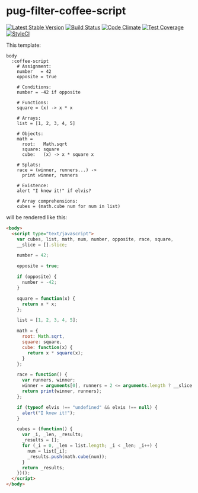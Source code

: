 # pug-filter-coffee-script

[![Latest Stable Version](https://poser.pugx.org/pug-php/pug-filter-coffee-script/v/stable.png)](https://packagist.org/packages/pug-php/pug-filter-coffee-script)
[![Build Status](https://travis-ci.org/pug-php/pug-filter-coffee-script.svg?branch=master)](https://travis-ci.org/pug-php/pug-filter-coffee-script)
[![Code Climate](https://codeclimate.com/github/pug-php/pug-filter-coffee-script/badges/gpa.svg)](https://codeclimate.com/github/pug-php/pug-filter-coffee-script)
[![Test Coverage](https://codeclimate.com/github/pug-php/pug-filter-coffee-script/badges/coverage.svg)](https://codeclimate.com/github/pug-php/pug-filter-coffee-script/coverage)
[![StyleCI](https://styleci.io/repos/61806854/shield?branch=master)](https://styleci.io/repos/61806854)

This template:
```pug
body
  :coffee-script
    # Assignment:
    number   = 42
    opposite = true

    # Conditions:
    number = -42 if opposite

    # Functions:
    square = (x) -> x * x

    # Arrays:
    list = [1, 2, 3, 4, 5]

    # Objects:
    math =
      root:   Math.sqrt
      square: square
      cube:   (x) -> x * square x

    # Splats:
    race = (winner, runners...) ->
      print winner, runners

    # Existence:
    alert "I knew it!" if elvis?

    # Array comprehensions:
    cubes = (math.cube num for num in list)
```

will be rendered like this:
```html
<body>
  <script type="text/javascript">
    var cubes, list, math, num, number, opposite, race, square,
    __slice = [].slice;

    number = 42;

    opposite = true;

    if (opposite) {
      number = -42;
    }

    square = function(x) {
      return x * x;
    };

    list = [1, 2, 3, 4, 5];

    math = {
      root: Math.sqrt,
      square: square,
      cube: function(x) {
        return x * square(x);
      }
    };

    race = function() {
      var runners, winner;
      winner = arguments[0], runners = 2 <= arguments.length ? __slice.call(arguments, 1) : [];
      return print(winner, runners);
    };

    if (typeof elvis !== "undefined" && elvis !== null) {
      alert("I knew it!");
    }

    cubes = (function() {
      var _i, _len, _results;
      _results = [];
      for (_i = 0, _len = list.length; _i < _len; _i++) {
        num = list[_i];
        _results.push(math.cube(num));
      }
      return _results;
    })();
  </script>
</body>
```
